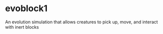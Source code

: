 # evoblock1
An evolution simulation that allows creatures to pick up, move, and interact with inert blocks
